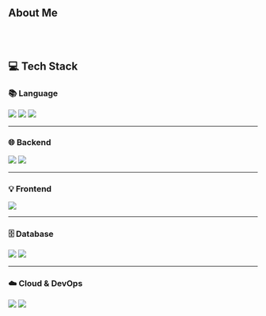 <div>
  
  
</div>

<div>
  <!--Body-->
  
  ## About Me
  <br/>
  <br/>
  
  ## 💻 Tech Stack
  
  ### 📚 Language
  <img src="https://img.shields.io/badge/Java-007396?style=flat-square&logo=Java&logoColor=white"/>
  <img src="https://img.shields.io/badge/Kotlin-7F52FF?style=flat-square&logo=Kotlin&logoColor=white"/>
  <img src="https://img.shields.io/badge/JavaScript-F7DF1E?style=flat-square&logo=JavaScript&logoColor=white"/>
  
  ---
  
  ### 🌐 Backend
  <img src="https://img.shields.io/badge/SpringBoot-6DB33F?style=flat-square&logo=SpringBoot&logoColor=white"/>
  <img src="https://img.shields.io/badge/SpringDataJPA-6DB33F?style=flat-square&logo=Spring&logoColor=white"/>
  
  ---
  
  ### 💡 Frontend
  <img src="https://img.shields.io/badge/React-61DAFB?style=flat-square&logo=React&logoColor=white&Color=white"/>
  
  ---
  
  ### 🗄️ Database
  <img src="https://img.shields.io/badge/MySQL-4479A1?style=flat-square&logo=MySQL&logoColor=white"/>
  <img src="https://img.shields.io/badge/Redis-DC382D?style=flat-square&logo=Redis&logoColor=white"/>
  
  ---
  
  ### ☁️ Cloud & DevOps
  <img src="https://img.shields.io/badge/Amazon_AWS-232F3E?style=flat-square&logo=Amazon_AWS&logoColor=white"/>
  <img src="https://img.shields.io/badge/Docker-2496ED?style=flat-square&logo=Docker&logoColor=white"/>
  <br/>
  <br/>
  
</div>

<!--
**Jiyu-Kim/Jiyu-Kim** is a ✨ _special_ ✨ repository because its `README.md` (this file) appears on your GitHub profile.

Here are some ideas to get you started:
- Hi there 👋
- 🔭 I’m currently working on ...
- 🌱 I’m currently learning ...
- 👯 I’m looking to collaborate on ...
- 🤔 I’m looking for help with ...
- 💬 Ask me about ...
- 📫 How to reach me: ...
- 😄 Pronouns: ...
- ⚡ Fun fact: ...
-->
